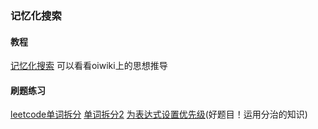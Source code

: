 ### 记忆化搜索
#### 教程
[记忆化搜索](https://blog.csdn.net/hjf1201/article/details/78680814)
可以看看oiwiki上的思想推导
#### 刷题练习
[leetcode单词拆分](https://leetcode-cn.com/problems/word-break/)
[单词拆分2](https://leetcode-cn.com/problems/word-break-ii/)
[为表达式设置优先级](https://leetcode-cn.com/problems/different-ways-to-add-parentheses/)(好题目！运用分治的知识)